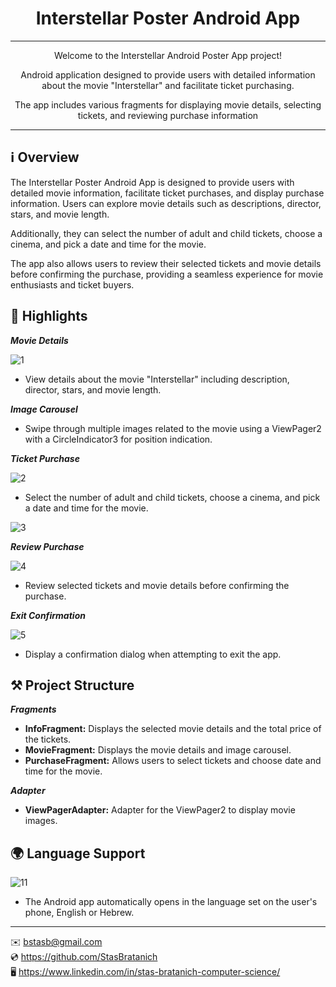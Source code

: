 <h1 align="center">Interstellar Poster Android App</h1>

***

<p align="center">Welcome to the Interstellar Android Poster App project!</p>
<p align="center">Android application designed to provide users with detailed information about the movie "Interstellar" and facilitate ticket purchasing.</p>
<p align="center">The app includes various fragments for displaying movie details, selecting tickets, and reviewing purchase information</strong></p>

***

## ℹ️ Overview

The Interstellar Poster Android App is designed to provide users with detailed movie information, facilitate ticket purchases, and display purchase information. Users can explore movie details such as descriptions, director, stars, and movie length.

Additionally, they can select the number of adult and child tickets, choose a cinema, and pick a date and time for the movie.

The app also allows users to review their selected tickets and movie details before confirming the purchase, providing a seamless experience for movie enthusiasts and ticket buyers.


## 🌟 Highlights

***Movie Details***

![1](https://github.com/StasBratanich/AndroidInterstellarPoster/assets/83605505/a6c9d3b5-5c58-4114-9c31-392d86b955b8)

- View details about the movie "Interstellar" including description, director, stars, and movie length.

***Image Carousel***
- Swipe through multiple images related to the movie using a ViewPager2 with a CircleIndicator3 for position indication.

***Ticket Purchase***

![2](https://github.com/StasBratanich/AndroidInterstellarPoster/assets/83605505/e40a88a6-3033-48d1-bddd-7b23c297ad8e)

- Select the number of adult and child tickets, choose a cinema, and pick a date and time for the movie.

![3](https://github.com/StasBratanich/AndroidInterstellarPoster/assets/83605505/4a824aa6-6b76-4966-888c-5867e422ae89)

***Review Purchase***

![4](https://github.com/StasBratanich/AndroidInterstellarPoster/assets/83605505/8f19dffb-a319-4d06-a56a-586f56007e2c)

- Review selected tickets and movie details before confirming the purchase.

***Exit Confirmation***

![5](https://github.com/StasBratanich/AndroidInterstellarPoster/assets/83605505/30761cbf-1e57-414c-938c-b10ada5ad818)

- Display a confirmation dialog when attempting to exit the app.

## ⚒ Project Structure

***Fragments***

- <strong>InfoFragment:</strong> Displays the selected movie details and the total price of the tickets.
- <strong>MovieFragment:</strong> Displays the movie details and image carousel.
- <strong>PurchaseFragment:</strong> Allows users to select tickets and choose date and time for the movie.

***Adapter***
- <strong>ViewPagerAdapter:</strong> Adapter for the ViewPager2 to display movie images.

## 🌍 Language Support

![11](https://github.com/StasBratanich/AndroidInterstellarPoster/assets/83605505/b6547e50-cc3d-4442-b844-b0985eebab4c)

- The Android app automatically opens in the language set on the user's phone, English or Hebrew.

***

✉️ [bstasb@gmail.com](url)  
💿 https://github.com/StasBratanich  
🖥️ https://www.linkedin.com/in/stas-bratanich-computer-science/  
